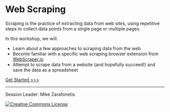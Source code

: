 # Web Scraping

Scraping is the practice of extracting data from web sites, using repetitive steps to collect data points from a single page or multiple pages.

In this workshop, we will:
- Learn about a few approaches to scraping data from the web
- Become familiar with a specific web scraping browser extension from [WebScraper.io](https://webscraper.io)
- Attempt to scrape data from a website (and hopefully succeed!) and save the data as a spreadsheet

[Get Started >>>](sections/01-introduction.md)

-----

Session Leader: Mike Zarafonetis

[![Creative Commons License](https://i.creativecommons.org/l/by-sa/4.0/88x31.png)](http://creativecommons.org/licenses/by-sa/4.0/)
